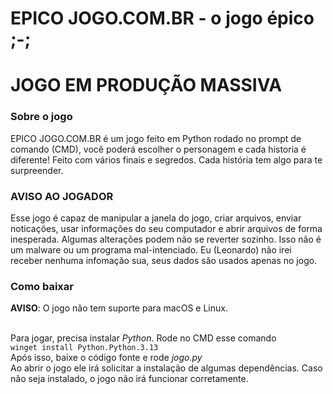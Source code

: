 # EPICO JOGO.COM.BR - o jogo épico ;-;

# JOGO EM PRODUÇÃO MASSIVA

### Sobre o jogo
EPICO JOGO.COM.BR é um jogo feito em Python rodado no prompt de comando (CMD), você poderá escolher o personagem e cada historia é diferente! Feito com vários finais e segredos.
Cada história tem algo para te surpreender.

### AVISO AO JOGADOR
Esse jogo é capaz de manipular a janela do jogo, criar arquivos, enviar noticações, usar informações do seu computador e abrir arquivos de forma inesperada. Algumas alterações podem não se reverter sozinho. Isso não é um malware ou um programa mal-intenciado.
Eu (Leonardo) não irei receber nenhuma infomação sua, seus dados são usados apenas no jogo.

### Como baixar
**AVISO**: O jogo não tem suporte para macOS e Linux.

<br/>Para jogar, precisa instalar *Python*. Rode no CMD esse comando
<br/>`winget install Python.Python.3.13`
<br/>Após isso, baixe o código fonte e rode *jogo.py*
<br/>Ao abrir o jogo ele irá solicitar a instalação de algumas dependências. Caso não seja instalado, o jogo não irá funcionar corretamente.
